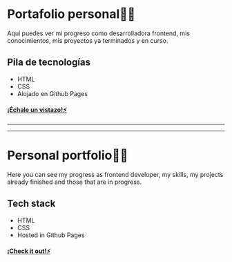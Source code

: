 # Portafolio personal👩‍💻
Aquí puedes ver mi progreso como desarrolladora frontend, mis conocimientos, mis proyectos ya terminados y en curso.

## Pila de tecnologías

- HTML
- CSS
- Alojado en Github Pages

#### [¡Échale un vistazo!⚡](https://rosalybt.github.io/Portafolio/index.html)


---
---

# Personal portfolio👩‍💻

Here you can see my progress as frontend developer, my skills, my projects already finished and those that are in progress.

## Tech stack

- HTML
- CSS
- Hosted in Github Pages

#### [¡Check it out!⚡](https://rosalybt.github.io/Portafolio/index.html)
